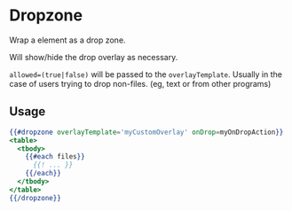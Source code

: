 Dropzone
=======================

Wrap a element as a drop zone.

Will show/hide the drop overlay as necessary.

`allowed=(true|false)` will be passed to the `overlayTemplate`. Usually in the case of users trying to drop
non-files. (eg, text or from other programs)

Usage
-----------------------
```handlebars
{{#dropzone overlayTemplate='myCustomOverlay' onDrop=myOnDropAction}}
<table>
  <tbody>
    {{#each files}}
      {{! ... }}
    {{/each}}
  </tbody>
</table>
{{/dropzone}}
```
